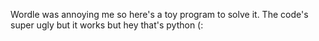 Wordle was annoying me so here's a toy program to solve it.
The code's super ugly but it works but hey that's python (:
